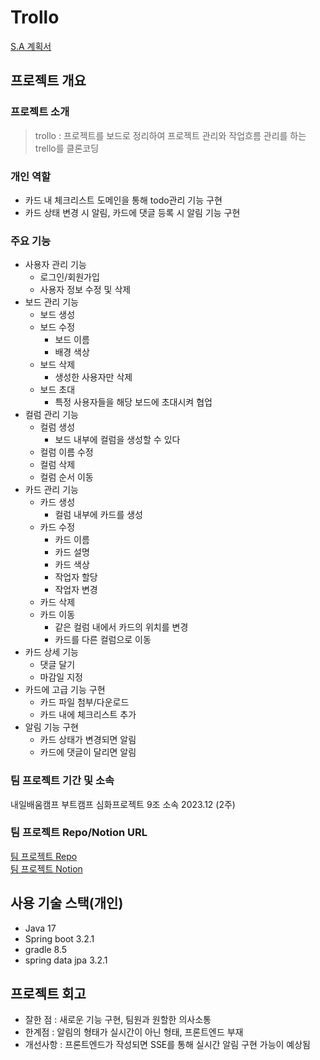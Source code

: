 # Trollo
[S.A 계획서](https://www.notion.so/S-A-a856bb52f3ea4821b8c2a3b51533c805)

## 프로젝트 개요
### 프로젝트 소개
> trollo : 프로젝트를 보드로 정리하여 프로젝트 관리와 작업흐름 관리를 하는 trello를 클론코딩

### 개인 역할
  * 카드 내 체크리스트 도메인을 통해 todo관리 기능 구현
  * 카드 상태 변경 시 알림, 카드에 댓글 등록 시 알림 기능 구현

### 주요 기능

* 사용자 관리 기능
  * 로그인/회원가입
  * 사용자 정보 수정 및 삭제
* 보드 관리 기능
  * 보드 생성
  * 보드 수정
    * 보드 이름
    * 배경 색상
  * 보드 삭제
    * 생성한 사용자만 삭제
  * 보드 초대
    * 특정 사용자들을 해당 보드에 초대시켜 협업
* 컬럼 관리 기능
  * 컬럼 생성
    * 보드 내부에 컬럼을 생성할 수 있다
  * 컬럼 이름 수정
  * 컬럼 삭제
  * 컬럼 순서 이동
* 카드 관리 기능
  * 카드 생성
    * 컬럼 내부에 카드를 생성
  * 카드 수정
    * 카드 이름
    * 카드 설명
    * 카드 색상
    * 작업자 할당
    * 작업자 변경
  * 카드 삭제
  * 카드 이동
    * 같은 컬럼 내에서 카드의 위치를 변경
    * 카드를 다른 컬럼으로 이동
* 카드 상세 기능
  * 댓글 달기
  * 마감일 지정
* 카드에 고급 기능 구현
  * 카드 파일 첨부/다운로드
  * 카드 내에 체크리스트 추가
* 알림 기능 구현
  * 카드 상태가 변경되면 알림
  * 카드에 댓글이 달리면 알림

### 팀 프로젝트 기간 및 소속
내일배움캠프 부트캠프 심화프로젝트 9조 소속
2023.12 (2주)

### 팀 프로젝트 Repo/Notion URL
[팀 프로젝트 Repo](https://github.com/phdljr/Trollo)
<br>
[팀 프로젝트 Notion](https://teamsparta.notion.site/9-0fb106cc409c45c4949cb9c133df1f0c)

## 사용 기술 스택(개인)

* Java 17
* Spring boot 3.2.1
* gradle 8.5
* spring data jpa 3.2.1

## 프로젝트 회고
* 잘한 점 : 새로운 기능 구현, 팀원과 원할한 의사소통
* 한계점 : 알림의 형태가 실시간이 아닌 형태, 프론트엔드 부재
* 개선사항 : 프론트엔드가 작성되면 SSE를 통해 실시간 알림 구현 가능이 예상됨

